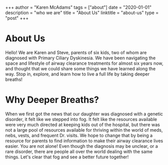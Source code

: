 
+++
author = "Karen McAdams"
tags = ["about"]
date = "2020-01-01"
description = "who we are"
title = "About Us"
linktitle = "about-us"
type = "post"
+++


# About Us

Hello! We are Karen and Steve, parents of six kids, two of whom are diagnosed with Primary Ciliary Dyskinesia. We have been navigating the space and lifestyle of airway clearance treatments for almost six years now, and thought that we could share some things we have learned along the way. Stop in, explore, and learn how to live a full life by taking deeper breaths!

# Why Deeper Breaths?

When we first got the news that our daughter was diagnosed with a genetic disorder, it felt like we stepped into fog. It felt like the resources available were very much directed at keeping kids out of the hospital, but there was not a large pool of resources available for thriving within the world of meds, nebs, vests, and frequent Dr. visits. We hope to change that by being a resource for parents to find information to make their airway clearance lives easier. You are not alone! Even though the diagnosis may be unclear, or a rare disorder, there are people all over the world dealing with the same things. Let's clear that fog and see a better future together!